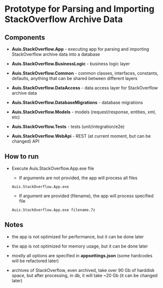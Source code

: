 ﻿# Prototype for Parsing and Importing StackOverflow Archive Data

## Components

- **Auis.StackOverflow.App** - executing app for parsing and importing StackOverflow archive data into a database

- **Auis.StackOverflow.BusinessLogic** - business logic layer

- **Auis.StackOverflow.Common** - common classes, interfaces, constants, defaults, anything that can be shared between different layers

- **Auis.StackOverflow.DataAccess** - data access layer for StackOverflow archive data

- **Auis.StackOverflow.DatabaseMigrations** - database migrations

- **Auis.StackOverflow.Models** - models (request/response, entities, xml, etc)

- **Auis.StackOverflow.Tests** - tests (unit/integration/e2e)

- **Auis.StackOverflow.WebApi** - REST (at current moment, but can be changed) API

## How to run

- Execute Auis.StackOverflow.App.exe file
  - If arguments are not provided, the app will process all files
  ```shell
  Auis.StackOverflow.App.exe
  ```
  
  - If argument are provided (filename), the app will process specified file
  ```shell
  Auis.StackOverflow.App.exe filename.7z 
  ```
  
## Notes

- the app is not optimized for performance, but it can be done later

- the app is not optimized for memory usage, but it can be done later
  
- mostly all options are specified in **appsettings.json** (some hardcodes will be refactored later)

- archives of StackOverflow, even archived, take over 90 Gb of harddisk space, but after processing, in db, it will take ~20 Gb (it can be changed later)